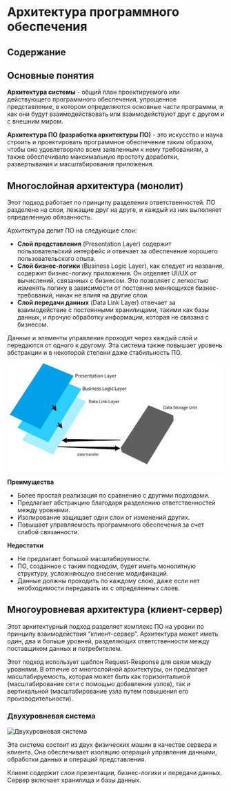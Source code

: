 # Архитектура программного обеспечения

## Содержание

## Основные понятия

**Архитектура системы** - общий план проектируемого или действующего программного обеспечения, упрощенное представление, в котором определяются основные части программы, и как они будут взаимодействовать или взаимодействуют друг с другом и с внешним миром. 

**Архитектура ПО (разработка архитектуры ПО)** - это искусство и наука строить и проектировать программное обеспечение таким образом, чтобы оно удовлетворяло всем заявленным к нему требованиям, а также обеспечивало максимальную простоту доработки, развертывания и масштабирования приложения.

## Многослойная архитектура (монолит)

Этот подход работает по принципу разделения ответственностей. ПО разделено на слои, лежащие друг на друге, и каждый из них выполняет определенную обязанность.

Архитектура делит ПО на следующие слои:

* **Слой представления** (Presentation Layer) содержит пользовательский интерфейс и отвечает за обеспечение хорошего пользовательского опыта.
* **Слой бизнес-логики** (Business Logic Layer), как следует из названия, содержит бизнес-логику приложения. Он отделяет UI/UX от вычислений, связанных с бизнесом. Это позволяет с легкостью изменять логику в зависимости от постоянно меняющихся бизнес-требований, никак не влияя на другие слои.
* **Слой передачи данных** (Data Link Layer) отвечает за взаимодействие с постоянными хранилищами, такими как базы данных, и прочую обработку информации, которая не связана с бизнесом.

Данные и элементы управления проходят через каждый слой и передаются от одного к другому. Эта система также повышает уровень абстракции и в некоторой степени даже стабильность ПО.

![multi-layered architecture](https://github.com/ilsinyakov/QA_Theory/blob/main/Pictures/multi-layered-architecture.webp)

**Преимущества**
* Более простая реализация по сравнению с другими подходами.
* Предлагает абстракцию благодаря разделению ответственностей между уровнями.
* Изолирование защищает одни слои от изменений других.
* Повышает управляемость программного обеспечения за счет слабой связанности.

**Недостатки**
* Не предлагает большой масштабируемости.
* ПО, созданное с таким подходом, будет иметь монолитную структуру, усложняющую внесение модификаций.
* Данные должны проходить по каждому слою, даже если нет необходимости передавать их с определенных слоев.

## Многоуровневая архитектура (клиент-сервер)

Этот архитектурный подход разделяет комплекс ПО на уровни по принципу взаимодействия “клиент-сервер”. Архитектура может иметь один, два и больше уровней, разделяющих ответственности между поставщиком данных и потребителем.

Этот подход использует шаблон Request-Response для связи между уровнями. В отличие от многослойной архитектуры, он предлагает масштабируемость, которая может быть как горизонтальной (масштабирование сети с помощью добавления узлов), так и вертикальной (масштабирование узла путем повышения его производительности).

### Двухуровневая система

![Двухуровневая система]()

Эта система состоит из двух физических машин в качестве сервера и клиента. Она обеспечивает изоляцию операций управления данными, обработки данных и операций представления.

Клиент содержит слои презентации, бизнес-логики и передачи данных.
Сервер включает хранилища и базы данных.